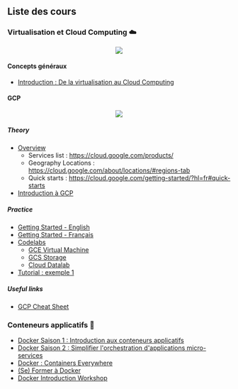 ## Liste des cours

### Virtualisation et Cloud Computing :cloud:

<p align="center">
  <img src="https://www.cloudhealthtech.com/sites/default/files/logo-gcp_350px.png">
</p>

#### Concepts généraux
- [Introduction : De la virtualisation au Cloud Computing](https://yogeek.github.io/enseignement/Introduction_Virtualisation_CloudComputing/)

#### GCP

<p align="center">
  <img src="https://www.cloudhealthtech.com/sites/default/files/logo-gcp_350px.png">
</p>

##### Theory
- [Overview](https://cloud.google.com/docs/overview/)
  - Services list : https://cloud.google.com/products/
  - Geography Locations : https://cloud.google.com/about/locations/#regions-tab
  - Quick starts : https://cloud.google.com/getting-started/?hl=fr#quick-starts
- [Introduction à GCP](https://fr.slideshare.net/PulkitGupta81/introduction-to-gcp-google-cloud-platform?qid=b440a69e-5d9e-4fdb-807c-4b78051b8cad)

##### Practice

- [Getting Started - English](https://cloud.google.com/getting-started/) 
- [Getting Started - Français](https://cloud.google.com/getting-started/?hl=fr)
- [Codelabs](https://codelabs.developers.google.com/)
  - [GCE Virtual Machine](https://codelabs.developers.google.com/codelabs/cloud-create-a-vm)
  - [GCS Storage](https://codelabs.developers.google.com/codelabs/es003l-storage)
  - [Cloud Datalab](https://codelabs.developers.google.com/codelabs/cpb100-datalab)
- [Tutorial : exemple 1](http://cs231n.github.io/gce-tutorial/)

##### Useful links
- [GCP Cheat Sheet](https://drive.google.com/open?id=1OkFbizpnc_iyzcApqRrqsNtUVazKJDtCyH5vw3352xM)

### Conteneurs applicatifs :whale:

- [Docker Saison 1 : Introduction aux conteneurs applicatifs](https://slides.com/guillaumedupin/docker-2-2)
- [Docker Saison 2 : Simplifier l'orchestration d'applications micro-services](https://slides.com/guillaumedupin/docker-2-2-3)
- [Docker : Containers Everywhere](https://slides.com/guillaumedupin/docker-2-2-4)
- [(Se) Former à Docker](https://slides.com/guillaumedupin/docker-2-2-4-7)
- [Docker Introduction Workshop](https://slides.com/guillaumedupin/docker-2-2-7)

